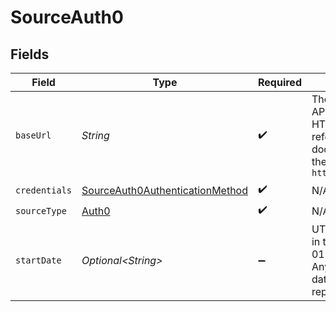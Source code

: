 # SourceAuth0


## Fields

| Field                                                                                                                               | Type                                                                                                                                | Required                                                                                                                            | Description                                                                                                                         | Example                                                                                                                             |
| ----------------------------------------------------------------------------------------------------------------------------------- | ----------------------------------------------------------------------------------------------------------------------------------- | ----------------------------------------------------------------------------------------------------------------------------------- | ----------------------------------------------------------------------------------------------------------------------------------- | ----------------------------------------------------------------------------------------------------------------------------------- |
| `baseUrl`                                                                                                                           | *String*                                                                                                                            | :heavy_check_mark:                                                                                                                  | The Authentication API is served over HTTPS. All URLs referenced in the documentation have the following base `https://YOUR_DOMAIN` | https://dev-yourOrg.us.auth0.com/                                                                                                   |
| `credentials`                                                                                                                       | [SourceAuth0AuthenticationMethod](../../models/shared/SourceAuth0AuthenticationMethod.md)                                           | :heavy_check_mark:                                                                                                                  | N/A                                                                                                                                 |                                                                                                                                     |
| `sourceType`                                                                                                                        | [Auth0](../../models/shared/Auth0.md)                                                                                               | :heavy_check_mark:                                                                                                                  | N/A                                                                                                                                 |                                                                                                                                     |
| `startDate`                                                                                                                         | *Optional\<String>*                                                                                                                 | :heavy_minus_sign:                                                                                                                  | UTC date and time in the format 2017-01-25T00:00:00Z. Any data before this date will not be replicated.                             | 2023-08-05T00:43:59.244Z                                                                                                            |